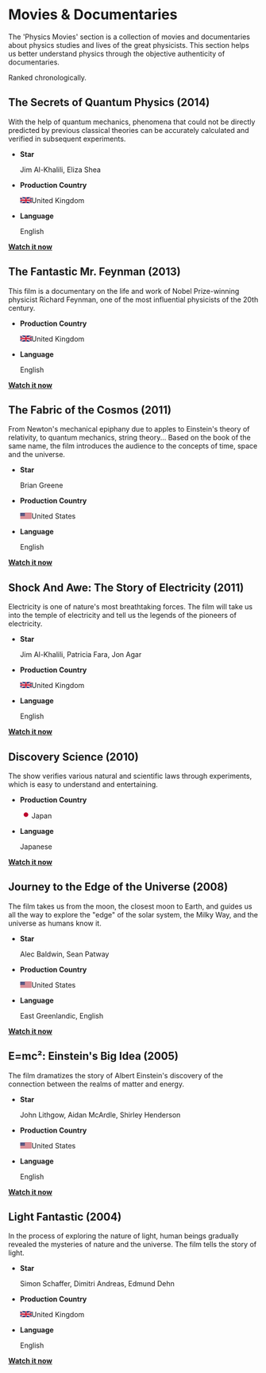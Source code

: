 # Movies & Documentaries

The 'Physics Movies' section is a collection of movies and documentaries about physics studies and lives of the great physicists. This section helps us better understand physics through the objective authenticity of documentaries. 

Ranked chronologically.


## **The Secrets of Quantum Physics** (2014)

With the help of quantum mechanics, phenomena that could not be directly predicted by previous classical theories can be accurately calculated and verified in subsequent experiments.

- **Star**

    Jim Al-Khalili, Eliza Shea

- **Production Country**

    ![Nationality](/images/Flag_of_the_United_Kingdom.svg.png)United Kingdom

- **Language**

    English

**[Watch it now](https://www.imdb.com/title/tt4636870/)**

## **The Fantastic Mr. Feynman** (2013)

This film is a documentary on the life and work of Nobel Prize-winning physicist Richard Feynman, one of the most influential physicists of the 20th century.

- **Production Country**

    ![Nationality](/images/Flag_of_the_United_Kingdom.svg.png)United Kingdom

- **Language**

    English

**[Watch it now](https://www.imdb.com/title/tt5182420/)**

## **The Fabric of the Cosmos** (2011)

From Newton's mechanical epiphany due to apples to Einstein's theory of relativity, to quantum mechanics, string theory... Based on the book of the same name, the film introduces the audience to the concepts of time, space and the universe.

- **Star**

    Brian Greene
- **Production Country**

    ![FisicalLab](/images/23px-Flag_of_the_United_States.svg.png)United States

- **Language**

    English

**[Watch it now](https://www.imdb.com/title/tt8060080/)**

## **Shock And Awe: The Story of Electricity** (2011)

Electricity is one of nature's most breathtaking forces. The film will take us into the temple of electricity and tell us the legends of the pioneers of electricity.

- **Star**

    Jim Al-Khalili, Patricia Fara, Jon Agar

- **Production Country**

    ![Nationality](/images/Flag_of_the_United_Kingdom.svg.png)United Kingdom

- **Language**

    English

**[Watch it now](https://www.bbc.co.uk/programmes/p00kjq6d)**

## **Discovery Science** (2010)

The show verifies various natural and scientific laws through experiments, which is easy to understand and entertaining.

- **Production Country**

    ![Nationality](/images/Flag_of_Japan.svg.png)Japan
- **Language**  

    Japanese

**[Watch it now](https://www.nhk.com)**


## **Journey to the Edge of the Universe** (2008)

The film takes us from the moon, the closest moon to Earth, and guides us all the way to explore the "edge" of the solar system, the Milky Way, and the universe as humans know it.

- **Star**

    Alec Baldwin, Sean Patway

- **Production Country**

    ![FisicalLab](/images/23px-Flag_of_the_United_States.svg.png)United States

- **Language**

    East Greenlandic, English

**[Watch it now](https://www.imdb.com/title/tt1363109/)**    


## **E=mc²: Einstein's Big Idea** (2005)

The film dramatizes the story of Albert Einstein's discovery of the connection between the realms of matter and energy.

- **Star**

    John Lithgow, Aidan McArdle, Shirley Henderson

- **Production Country**

    ![FisicalLab](/images/23px-Flag_of_the_United_States.svg.png)United States

- **Language**

    English

**[Watch it now](https://www.imdb.com/title/tt0807520/)**

## **Light Fantastic** (2004)

In the process of exploring the nature of light, human beings gradually revealed the mysteries of nature and the universe. The film tells the story of light.

- **Star**

    Simon Schaffer, Dimitri Andreas, Edmund Dehn

- **Production Country**

    ![Nationality](/images/Flag_of_the_United_Kingdom.svg.png)United Kingdom

- **Language**

    English

**[Watch it now](https://www.imdb.com/title/tt0810664/)**